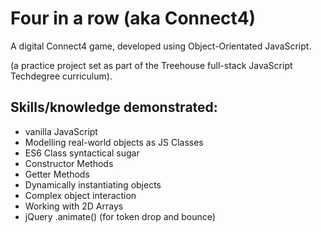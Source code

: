 # Four in a row (aka Connect4)
A digital Connect4 game, developed using Object-Orientated JavaScript.

(a practice project set as part of the Treehouse full-stack JavaScript Techdegree curriculum).


## Skills/knowledge demonstrated:
* vanilla JavaScript
* Modelling real-world objects as JS Classes
* ES6 Class syntactical sugar
* Constructor Methods
* Getter Methods
* Dynamically instantiating objects
* Complex object interaction
* Working with 2D Arrays
* jQuery .animate() (for token drop and bounce)